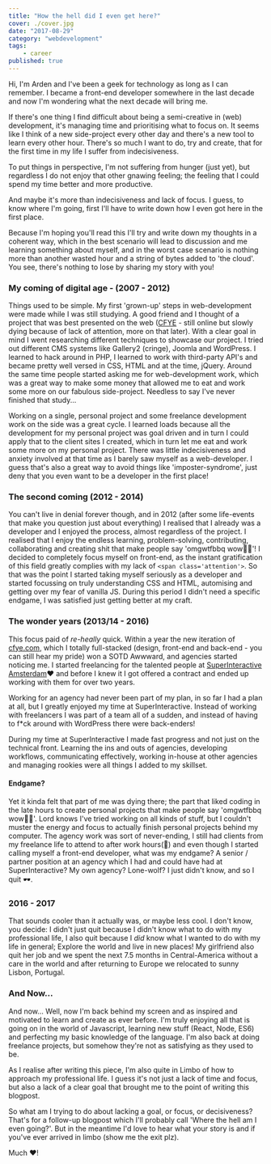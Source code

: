 ```yaml
---
title: "How the hell did I even get here?"
cover: ./cover.jpg
date: "2017-08-29"
category: "webdevelopment"
tags:
    - career
published: true
---
```


Hi, I'm Arden and I've been a geek for technology as long as I can remember. I became a front-end developer somewhere in the last decade and now I'm wondering what the next decade will bring me. 

If there's one thing I find difficult about being a semi-creative in (web) development, it's managing time and prioritising what to focus on. It seems like I think of a new side-project every other day and there's a new tool to learn every other hour. There's so much I want to do, try and create, that for the first time in my life I suffer from indecisiveness. 

To put things in perspective, I'm not suffering from hunger (just yet), but regardless I do not enjoy that other gnawing feeling; the feeling that I could spend my time better and more productive.

And maybe it's more than indecisiveness and lack of focus. I guess, to know where I'm going, first I'll have to write down how I even got here in the first place.

Because I'm hoping you'll read this I'll try and write down my thoughts in a coherent way, which in the best scenario will lead to discussion and me learning something about myself, and in the worst case scenario is nothing more than another wasted hour and a string of bytes added to 'the cloud'. You see, there's nothing to lose by sharing my story with you! 

### My coming of digital age - (2007 - 2012)
Things used to be simple. My first 'grown-up' steps in web-development were made while I was still studying. A good friend and I thought of a project that was best presented on the web ([CFYE](http://cfye.com) - still online but slowly dying because of lack of attention, more on that later). With a clear goal in mind I went researching different techniques to showcase our project. I tried out different CMS systems like Gallery2 (cringe), Joomla and WordPress. I learned to hack around in PHP, I learned to work with third-party API's and became pretty well versed in CSS, HTML and at the time, jQuery. Around the same time people started asking me for web-development work, which was a great way to make some money that allowed me to eat and work some more on our fabulous side-project. Needless to say I've never finished that study...

Working on a single, personal project and some freelance development work on the side was a great cycle. I learned loads because all the development for my personal project was goal driven and in turn I could apply that to the client sites I created, which in turn let me eat and work some more on my personal project. There was little indecisiveness and anxiety involved at that time as I barely saw myself as a web-developer. I guess that's also a great way to avoid things like 'imposter-syndrome', just deny that you even want to be a developer in the first place! 

### The second coming (2012 - 2014)
You can't live in denial forever though, and in 2012 (after some life-events that make you question just about everything) I realised that I already was a developer and I enjoyed the process, almost regardless of the project. I realised that I enjoy the endless learning, problem-solving, contributing, collaborating and creating shit that make people say 'omgwtfbbq wow👌🏼'!
I decided to completely focus myself on front-end, as the instant gratification of this field greatly complies with my lack of `<span class='attention'>`.
So that was the point I started taking myself seriously as a developer and started focussing on truly understanding CSS and HTML, automising and getting over my fear of vanilla JS. During this period I didn't need a specific endgame, I was satisfied just getting better at my craft.

### The wonder years (2013/14 - 2016)

This focus paid of *re-heally* quick. Within a year the new iteration of [cfye.com](http://cfye.com), which I totally full-stacked (design, front-end and back-end - you can still hear my pride) won a SOTD Awwward, and agencies started noticing me. I started freelancing for the talented people at [SuperInteractive Amsterdam](http://superinteractive.com)❤️ and before I knew it I got offered a contract and ended up working with them for over two years. 

Working for an agency had never been part of my plan, in so far I had a plan at all, but I greatly enjoyed my time at SuperInteractive. Instead of working with freelancers I was part of a team all of a sudden, and instead of having to f*ck around with WordPress there were back-enders! 

During my time at SuperInteractive I made fast progress and not just on the technical front. Learning the ins and outs of agencies, developing workflows, communicating effectively, working in-house at other agencies and managing rookies were all things I added to my skillset.

#### Endgame?

Yet it kinda felt that part of me was dying there; the part that liked coding in the late hours to create personal projects that make people say 'omgwtfbbq wow👌🏼'. Lord knows I've tried working on all kinds of stuff, but I couldn't muster the energy and focus to actually finish personal projects behind my computer. The agency work was sort of never-ending, I still had clients from my freelance life to attend to after work hours(🤑) and even though I started calling myself a front-end developer, what was my endgame? A senior / partner position at an agency which I had and could have had at SuperInteractive? My own agency? Lone-wolf? I just didn't know, and so I quit 🕶️.

### 2016 - 2017
That sounds cooler than it actually was, or maybe less cool. I don't know, you decide: I didn't just quit because I didn't know what to do with my professional life, I also quit because I *did* know what I wanted to do with my life in general; Explore the world and live in new places! My girlfriend also quit her job and we spent the next 7.5 months in Central-America without a care in the world and after returning to Europe we relocated to sunny Lisbon, Portugal. 

### And Now... 
And now... Well, now I'm back behind my screen and as inspired and motivated to learn and create as ever before. I'm truly enjoying all that is going on in the world of Javascript, learning new stuff (React, Node, ES6) and perfecting my basic knowledge of the language. I'm also back at doing freelance projects, but somehow they're not as satisfying as they used to be.  

As I realise after writing this piece, I'm also quite in Limbo of how to approach my professional life. I guess it's not just a lack of time and focus, but also a lack of a clear goal that brought me to the point of writing this blogpost. 

So what am I trying to do about lacking a goal, or focus, or decisiveness? That's for a follow-up blogpost which I'll probably call 'Where the hell am I even going?'. 
But in the meantime I'd love to hear what your story is and if you've ever arrived in limbo (show me the exit plz). 

Much ❤️!